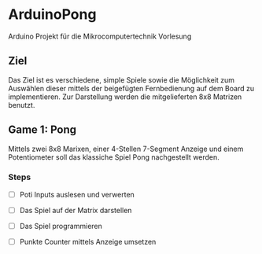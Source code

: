 # ArduinoPong

Arduino Projekt für die Mikrocomputertechnik Vorlesung

## Ziel

Das Ziel ist es verschiedene, simple Spiele sowie die Möglichkeit zum Auswählen dieser mittels der beigefügten Fernbedienung auf dem Board zu implementieren.
Zur Darstellung werden die mitgelieferten 8x8 Matrizen benutzt.









## Game 1: Pong

Mittels zwei 8x8 Marixen, einer 4-Stellen 7-Segment Anzeige und einem Potentiometer  soll das klassiche Spiel Pong nachgestellt werden.

### Steps

- [ ] Poti Inputs auslesen und verwerten

- [ ] Das Spiel auf der Matrix darstellen

- [ ] Das Spiel programmieren

- [ ] Punkte Counter mittels Anzeige umsetzen
